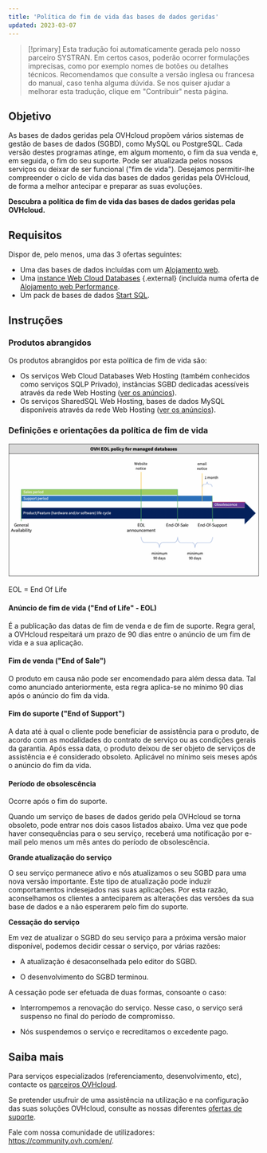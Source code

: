 ```yaml
---
title: 'Política de fim de vida das bases de dados geridas'
updated: 2023-03-07
---
```


> [!primary]
> Esta tradução foi automaticamente gerada pelo nosso parceiro SYSTRAN. Em certos casos, poderão ocorrer formulações imprecisas, como por exemplo nomes de botões ou detalhes técnicos. Recomendamos que consulte a versão inglesa ou francesa do manual, caso tenha alguma dúvida. Se nos quiser ajudar a melhorar esta tradução, clique em "Contribuir" nesta página.
>

## Objetivo

As bases de dados geridas pela OVHcloud propõem vários sistemas de gestão de bases de dados (SGBD), como MySQL ou PostgreSQL. Cada versão destes programas atinge, em algum momento, o fim da sua venda e, em seguida, o fim do seu suporte. Pode ser atualizada pelos nossos serviços ou deixar de ser funcional ("fim de vida"). Desejamos permitir-lhe compreender o ciclo de vida das bases de dados geridas pela OVHcloud, de forma a melhor antecipar e preparar as suas evoluções.

**Descubra a política de fim de vida das bases de dados geridas pela OVHcloud.**

## Requisitos

Dispor de, pelo menos, uma das 3 ofertas seguintes:

- Uma das bases de dados incluídas com um [Alojamento web](/links/web/hosting).
- Uma [instance Web Cloud Databases](https://www.ovh.pt/cloud/cloud-databases/) {.external} (incluída numa oferta de [Alojamento web Performance](/links/web/hosting).
- Um pack de bases de dados [Start SQL](/links/web/hosting-options-startsql).

## Instruções

### Produtos abrangidos

Os produtos abrangidos por esta política de fim de vida são:

- Os serviços Web Cloud Databases Web Hosting (também conhecidos como serviços SQLP Privado), instâncias SGBD dedicadas acessíveis através da rede Web Hosting ([ver os anúncios](/pages/web_cloud/web_cloud_databases/clouddb-eos-eol)).
- Os serviços SharedSQL Web Hosting, bases de dados MySQL disponíveis através da rede Web Hosting ([ver os anúncios](/pages/web_cloud/web_hosting/sql_eos_eol)).

### Definições e orientações da política de fim de vida

![timeline](images/ovhcloud-eol-policy-for-managed-databases-timeline.png)

EOL = End Of Life

#### Anúncio de fim de vida ("End of Life" - EOL)

É a publicação das datas de fim de venda e de fim de suporte. Regra geral, a OVHcloud respeitará um prazo de 90 dias entre o anúncio de um fim de vida e a sua aplicação.

#### Fim de venda ("End of Sale")

O produto em causa não pode ser encomendado para além dessa data. Tal como anunciado anteriormente, esta regra aplica-se no mínimo 90 dias após o anúncio do fim da vida.

#### Fim do suporte ("End of Support")

A data até à qual o cliente pode beneficiar de assistência para o produto, de acordo com as modalidades do contrato de serviço ou as condições gerais da garantia.
Após essa data, o produto deixou de ser objeto de serviços de assistência e é considerado obsoleto.
Aplicável no mínimo seis meses após o anúncio do fim da vida.

#### Período de obsolescência

Ocorre após o fim do suporte.

Quando um serviço de bases de dados gerido pela OVHcloud se torna obsoleto, pode entrar nos dois casos listados abaixo.
Uma vez que pode haver consequências para o seu serviço, receberá uma notificação por e-mail pelo menos um mês antes do período de obsolescência.

**Grande atualização do serviço**

O seu serviço permanece ativo e nós atualizamos o seu SGBD para uma nova versão importante.
Este tipo de atualização pode induzir comportamentos indesejados nas suas aplicações. Por esta razão, aconselhamos os clientes a anteciparem as alterações das versões da sua base de dados e a não esperarem pelo fim do suporte.

**Cessação do serviço**

Em vez de atualizar o SGBD do seu serviço para a próxima versão maior disponível, podemos decidir cessar o serviço, por várias razões:

- A atualização é desaconselhada pelo editor do SGBD.

- O desenvolvimento do SGBD terminou.

A cessação pode ser efetuada de duas formas, consoante o caso:

- Interrompemos a renovação do serviço. Nesse caso, o serviço será suspenso no final do período de compromisso.

- Nós suspendemos o serviço e recreditamos o excedente pago.

## Saiba mais

Para serviços especializados (referenciamento, desenvolvimento, etc), contacte os [parceiros OVHcloud](/links/partner).

Se pretender usufruir de uma assistência na utilização e na configuração das suas soluções OVHcloud, consulte as nossas diferentes [ofertas de suporte](/links/support).

Fale com nossa comunidade de utilizadores: <https://community.ovh.com/en/>. 